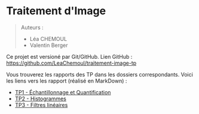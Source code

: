 # Traitement d'Image

> Auteurs :
>
> * Léa CHEMOUL
> * Valentin Berger

Ce projet est versioné par Git/GitHub. Lien GitHub : https://github.com/LeaChemoul/traitement-image-tp

Vous trouverez les rapports des TP dans les dossiers correspondants. Voici les liens vers les rapport (réalisé en MarkDown) :

* [TP1 - Échantillonnage et Quantification](TP1/TP1.md)
* [TP2 - Histogrammes](TP2/TP2.md)
* [TP3 - Filtres linéaires](TP3/TP3.md)
